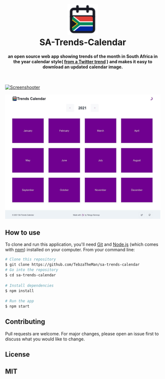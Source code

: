 <h1 align="center">
  <br>
<img src="public/logo.svg" alt="Markdownify" width="100">
  <br>
 SA-Trends-Calendar
  <br>
</h1>

<h4 align="center">an open source web app 
          showing trends of the month in South Africa in the year calendar style( <a href="https://twitter.com/Musawenkosi_S_M/status/1471935567462027265">from a Twitter trend</a> ) and makes it easy to download an updated calendar image.</h4>

<br />

[![Screenshooter](https://github.com/TebzaTheMan/sa-trends-calendar/actions/workflows/main.yml/badge.svg?branch=main)](https://github.com/TebzaTheMan/sa-trends-calendar/actions/workflows/main.yml)

![screenshot](public/og-image.jpeg)

## How to use

To clone and run this application, you'll need [Git](https://git-scm.com) and [Node.js](https://nodejs.org/en/download/) (which comes with [npm](http://npmjs.com)) installed on your computer. From your command line:

```bash
# Clone this repository
$ git clone https://github.com/TebzaTheMan/sa-trends-calendar
# Go into the repository
$ cd sa-trends-calendar

# Install dependencies
$ npm install

# Run the app
$ npm start
```

## Contributing

Pull requests are welcome. For major changes, please open an issue first to discuss what you would like to change.

## License

## MIT
